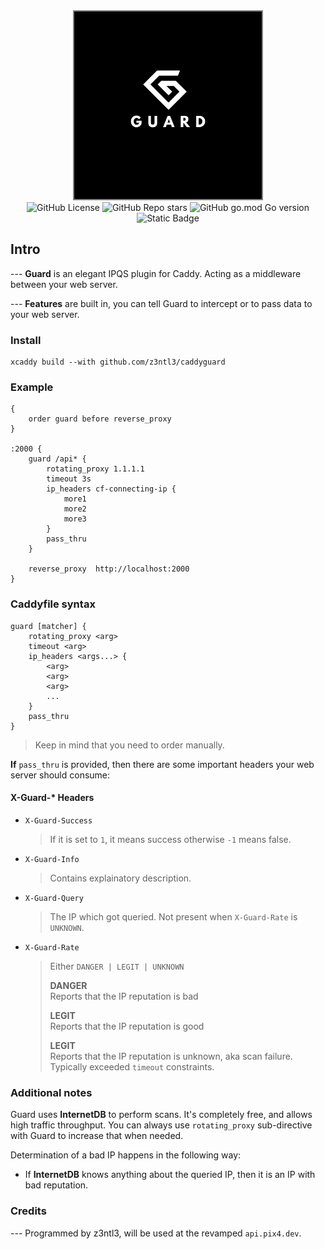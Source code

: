 <!-- header -->

<div align="center">   
    <div>
        <img src="/img/logo.png" width=300 style="border: 2px solid grey;"><br>
         <div>
                <img alt="GitHub License" src="https://img.shields.io/github/license/z3ntl3/caddyguard" >
                <img alt="GitHub Repo stars" src="https://img.shields.io/github/stars/z3ntl3/caddyguard">
                <img alt="GitHub go.mod Go version" src="https://img.shields.io/github/go-mod/go-version/z3ntl3/caddyguard">
        </div>
    </div>
    <img alt="Static Badge" src="https://img.shields.io/badge/z3ntl3-white?style=flat&logo=aeromexico&logoSize=auto&label=Author">

</div>

## Intro
--- **Guard** is an elegant IPQS plugin for Caddy. Acting as a middleware between your web server.

--- **Features** are built in, you can tell Guard to intercept or to pass data to your web server.

### Install
```
xcaddy build --with github.com/z3ntl3/caddyguard
```

### Example
```caddy
{
	order guard before reverse_proxy
}

:2000 {
	guard /api* {
		rotating_proxy 1.1.1.1 
		timeout 3s 
		ip_headers cf-connecting-ip {
			more1
			more2
			more3
		}
		pass_thru 
	}

	reverse_proxy  http://localhost:2000
}
```

### Caddyfile syntax
```caddy
guard [matcher] {
    rotating_proxy <arg>
    timeout <arg>
    ip_headers <args...> {
        <arg> 
        <arg>
        <arg>
        ...
    }
    pass_thru 
}
```
> Keep in mind that you need to order manually.

**If** ``pass_thru`` is provided, then there are some important headers your web server should consume:

#### X-Guard-* Headers
  - ``X-Guard-Success`` 
    > If it is set to ``1``, it means success otherwise ``-1`` means false.
  - ``X-Guard-Info``
    > Contains explainatory description.
  - ``X-Guard-Query``
    > The IP which got queried. Not present when ``X-Guard-Rate`` is ``UNKNOWN``.
  - ``X-Guard-Rate`` 
    > Either ``DANGER | LEGIT | UNKNOWN``
    > 
    > **DANGER**<br>
    > Reports that the IP reputation is bad
    >
    > **LEGIT**<br>
    > Reports that the IP reputation is good
    >
    > **LEGIT**<br>
    > Reports that the IP reputation is unknown, aka scan failure. Typically exceeded ``timeout`` constraints.


### Additional notes
Guard uses **InternetDB** to perform scans. It's completely free, and allows high traffic throughput. You can always use ``rotating_proxy`` sub-directive with Guard to increase that when needed.

Determination of a bad IP happens in the following way:
 - If **InternetDB** knows anything about the queried IP, then it is an IP with bad reputation.


### Credits
--- Programmed by z3ntl3, will be used at the revamped ``api.pix4.dev``.
